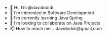 - 👋 Hi, I’m @davidodidi
- 👀 I’m interested in Software Development
- 🌱 I’m currently learning Java Spring
- 💞️ I’m looking to collaborate on Java Projects
- 📫 How to reach me ...davidodidi@gmail,com

<!---
davidodidi/davidodidi is a ✨ special ✨ repository because its `README.md` (this file) appears on your GitHub profile.
You can click the Preview link to take a look at your changes.
--->
